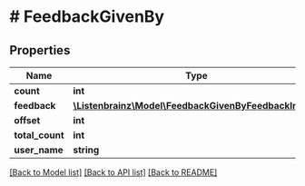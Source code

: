 # # FeedbackGivenBy

## Properties

Name | Type | Description | Notes
------------ | ------------- | ------------- | -------------
**count** | **int** |  |
**feedback** | [**\Listenbrainz\Model\FeedbackGivenByFeedbackInner[]**](FeedbackGivenByFeedbackInner.md) |  |
**offset** | **int** |  |
**total_count** | **int** |  |
**user_name** | **string** |  |

[[Back to Model list]](../../README.md#models) [[Back to API list]](../../README.md#endpoints) [[Back to README]](../../README.md)
